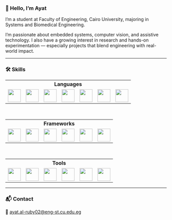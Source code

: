 ### 👋 Hello, I’m Ayat

I’m a student at Faculty of Engineering, Cairo University, majoring in Systems and Biomedical Engineering.

I’m passionate about embedded systems, computer vision, and assistive technology. I also have a growing interest in research and hands-on experimentation — especially projects that blend engineering with real-world impact.

---

### 🛠️ Skills

<!-- Languages Table -->
<table>
  <tr>
    <td align="center" colspan="7"><strong>Languages</strong></td>
  </tr>
  <tr>
    <td><img src="https://cdn.jsdelivr.net/gh/devicons/devicon/icons/python/python-original.svg" width="40" /></td>
    <td><img src="https://cdn.jsdelivr.net/gh/devicons/devicon/icons/c/c-original.svg" width="40" /></td>
    <td><img src="https://cdn.jsdelivr.net/gh/devicons/devicon/icons/cplusplus/cplusplus-original.svg" width="40" /></td>
    <td><img src="https://cdn.jsdelivr.net/gh/devicons/devicon/icons/java/java-original.svg" width="40" /></td>
    <td><img src="https://cdn.jsdelivr.net/gh/devicons/devicon/icons/html5/html5-original.svg" width="40" /></td>
    <td><img src="https://cdn.jsdelivr.net/gh/devicons/devicon/icons/css3/css3-original.svg" width="40" /></td>
    <td><img src="https://cdn.jsdelivr.net/gh/devicons/devicon/icons/javascript/javascript-original.svg" width="40" /></td>
  </tr>
</table>

<br>

<!-- Frameworks Table -->
<table>
  <tr>
    <td align="center" colspan="6"><strong>Frameworks</strong></td>
  </tr>
  <tr>
    <td><img src="https://cdn.jsdelivr.net/gh/devicons/devicon/icons/tensorflow/tensorflow-original.svg" width="40" /></td>
    <td><img src="https://cdn.jsdelivr.net/gh/devicons/devicon/icons/pytorch/pytorch-original.svg" width="40" /></td>
    <td><img src="https://cdn.jsdelivr.net/gh/devicons/devicon/icons/opencv/opencv-original.svg" width="40" /></td>
    <td><img src="https://cdn.jsdelivr.net/gh/devicons/devicon/icons/numpy/numpy-original.svg" width="40" /></td>
    <td><img src="https://cdn.jsdelivr.net/gh/devicons/devicon/icons/flask/flask-original.svg" width="40" /></td>
    <td><img src="https://cdn.jsdelivr.net/gh/devicons/devicon/icons/qt/qt-original.svg" width="40" /></td>
  </tr>
</table>

<br>

<!-- Tools Table -->
<table>
  <tr>
    <td align="center" colspan="6"><strong>Tools</strong></td>
  </tr>
  <tr>
    <td><img src="https://cdn.jsdelivr.net/gh/devicons/devicon/icons/vscode/vscode-original.svg" width="40" /></td>
    <td><img src="https://cdn.jsdelivr.net/gh/devicons/devicon/icons/pycharm/pycharm-original.svg" width="40" /></td>
    <td><img src="https://cdn.jsdelivr.net/gh/devicons/devicon/icons/webstorm/webstorm-original.svg" width="40" /></td>
    <td><img src="https://cdn.jsdelivr.net/gh/devicons/devicon/icons/clion/clion-original.svg" width="40" /></td>
    <td><img src="https://cdn.jsdelivr.net/gh/devicons/devicon/icons/arduino/arduino-original.svg" width="40" /></td>
    <td><img src="https://cdn.jsdelivr.net/gh/devicons/devicon/icons/blender/blender-original.svg" width="40" /></td>
  </tr>
</table>

---

### 📬 Contact

📧 ayat.al-ruby02@eng-st.cu.edu.eg
